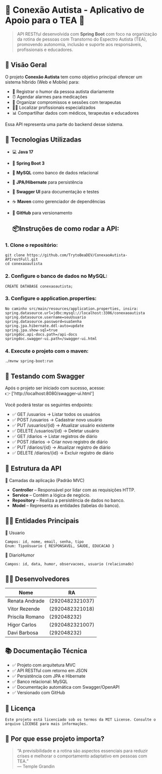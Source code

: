 # 🤝 Conexão Autista - Aplicativo de Apoio para o TEA 💙
> API RESTful desenvolvida com **Spring Boot** com foco na organização da rotina de pessoas com Transtorno do Espectro Autista (TEA), promovendo autonomia, inclusão e suporte aos responsáveis, profissionais e educadores.

## 📌 Visão Geral
O projeto **Conexão Autista** tem como objetivo principal oferecer um sistema híbrido (Web e Mobile) para:

- 🧠 Registrar o humor da pessoa autista diariamente
- ⏰ Agendar alarmes para medicações
- 📅 Organizar compromissos e sessões com terapeutas
- 👩‍⚕️ Localizar profissionais especializados
- 📊 Compartilhar dados com médicos, terapeutas e educadores
  
Essa API representa uma parte do backend desse sistema.

## 🚀 Tecnologias Utilizadas
- 💻 **Java 17**
- 🌱 **Spring Boot 3**
- 🐬 **MySQL** como banco de dados relacional
- 🔁 **JPA/Hibernate** para persistência
- 🧭 **Swagger UI** para documentação e testes
- ☕ **Maven** como gerenciador de dependências
- 🐙 **GitHub** para versionamento

  ## 📦**Instruções de como rodar a API:**

### **1. Clone o repositório:**
```
git clone https://github.com/TrytoBeaDEV/ConexaoAutista-APIrestFull.git
cd conexaoautista
```

### **2. Configure o banco de dados no MySQL:**
```
CREATE DATABASE conexaoautista;
```

### **3. Configure o application.properties:**
```
No caminho src/main/resources/application.properties, insira:
spring.datasource.url=jdbc:mysql://localhost:3306/conexaoautista
spring.datasource.username=seuUsuario
spring.datasource.password=suaSenha
spring.jpa.hibernate.ddl-auto=update
spring.jpa.show-sql=true
springdoc.api-docs.path=/api-docs
springdoc.swagger-ui.path=/swagger-ui.html
```

### **4. Execute o projeto com o maven:**
```
./mvnw spring-boot:run
```

## 🧪 Testando com Swagger
Após o projeto ser iniciado com sucesso, acesse:  
👉 ['http://localhost:8080/swagger-ui.html']

Você poderá testar os seguintes endpoints:
- ✅ GET /usuarios → Listar todos os usuários
- ✅ POST /usuarios → Cadastrar novo usuário
- ✅ PUT /usuarios/{id} → Atualizar usuário existente
- ✅ DELETE /usuarios/{id} → Deletar usuário
- ✅ GET /diarios → Listar registros de diário
- ✅ POST /diarios → Criar novo registro de diário
- ✅ PUT /diarios/{id} → Atualizar registro de diário
- ✅ DELETE /diarios/{id} → Excluir registro de diário

## 🧱 Estrutura da API 
📁 Camadas da aplicação (Padrão MVC)
- **Controller** – Responsável por lidar com as requisições HTTP.
- **Service** – Contém a lógica de negócio.
- **Repository** – Realiza a persistência de dados no banco.
- **Model** – Representa as entidades (tabelas do banco).

## 🧑‍💻 Entidades Principais  
🔹 Usuario
```
Campos: id, nome, email, senha, tipo
Enum: TipoUsuario { RESPONSAVEL, SAUDE, EDUCACAO }
```
🔹 DiarioHumor
```
Campos: id, data, humor, observacoes, usuario (relacionado)
```

## 👩‍💻 Desenvolvedores  
| Nome               | RA               |
|--------------------|------------------|
| Renata Andrade     | (2920482321037)  |
| Vitor Rezende      | (2920482321018)  |
| Priscila Romano    | (292048232)  |
| Higor Carlos       | (2920482321007)  |
| Davi Barbosa       | (292048232)  |

## 📚 Documentação Técnica  
- ✅ Projeto com arquitetura MVC
- ✅ API RESTful com retorno em JSON
- ✅ Persistência com JPA e Hibernate
- ✅ Banco relacional: MySQL
- ✅ Documentação automática com Swagger/OpenAPI
- ✅ Versionado com GitHub

## 📃 Licença  
``
Este projeto está licenciado sob os termos da MIT License. Consulte o arquivo LICENSE para mais informações.
``

## 💙 Por que esse projeto importa?  
> “A previsibilidade e a rotina são aspectos essenciais para reduzir crises e melhorar o comportamento adaptativo em pessoas com TEA.”  
— Temple Grandin





